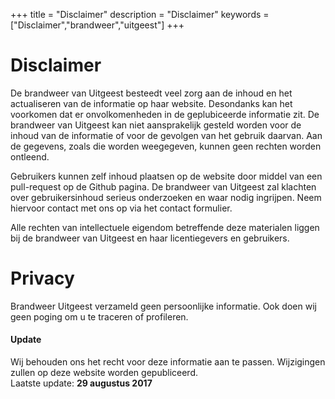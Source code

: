+++
title = "Disclaimer"
description = "Disclaimer"
keywords = ["Disclaimer","brandweer","uitgeest"]
+++

# Disclaimer

De brandweer van Uitgeest besteedt veel zorg aan de inhoud en het actualiseren van de informatie op haar website. Desondanks kan het voorkomen dat er onvolkomenheden in de geplubiceerde informatie zit. De brandweer van Uitgeest kan niet aansprakelijk gesteld worden voor de inhoud van de informatie of voor de gevolgen van het gebruik daarvan. Aan de gegevens, zoals die worden weegegeven, kunnen geen rechten worden ontleend.

Gebruikers kunnen zelf inhoud plaatsen op de website door middel van een pull-request op de Github pagina. De brandweer van Uitgeest zal klachten over gebruikersinhoud serieus onderzoeken en waar nodig ingrijpen. Neem hiervoor contact met ons op via het contact formulier.

Alle rechten van intellectuele eigendom betreffende deze materialen liggen bij de brandweer van Uitgeest en haar licentiegevers en gebruikers.

# Privacy

Brandweer Uitgeest verzameld geen persoonlijke informatie. Ook doen wij geen poging om u te traceren of profileren.

#### Update
Wij behouden ons het recht voor deze informatie aan te passen. Wijzigingen zullen op deze website worden gepubliceerd.  
Laatste update: **29 augustus 2017**